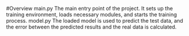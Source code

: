 #Overview
main.py   The main entry point of the project. It sets up the training environment, loads necessary modules, and starts the training process.
model.py  The loaded model is used to predict the test data, and the error between the predicted results and the real data is calculated.



